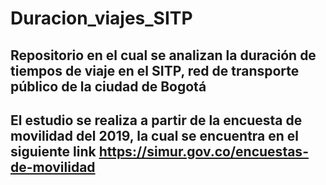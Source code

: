 # Duracion_viajes_SITP

## Repositorio en el cual se analizan la duración de tiempos de viaje en el SITP, red de transporte público de la ciudad de Bogotá
## El estudio se realiza a partir de la encuesta de movilidad del 2019, la cual se encuentra en el siguiente link https://simur.gov.co/encuestas-de-movilidad
